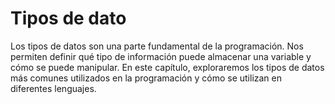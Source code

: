 # Tipos de dato

Los tipos de datos son una parte fundamental de la programación. Nos permiten definir qué tipo de información puede almacenar una variable y cómo se puede manipular. En este capítulo, exploraremos los tipos de datos más comunes utilizados en la programación y cómo se utilizan en diferentes lenguajes.